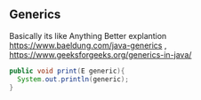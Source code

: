 ## Generics
Basically its like Anything
Better explantion https://www.baeldung.com/java-generics , https://www.geeksforgeeks.org/generics-in-java/

```java
public void print(E generic){
  System.out.println(generic);
}
```